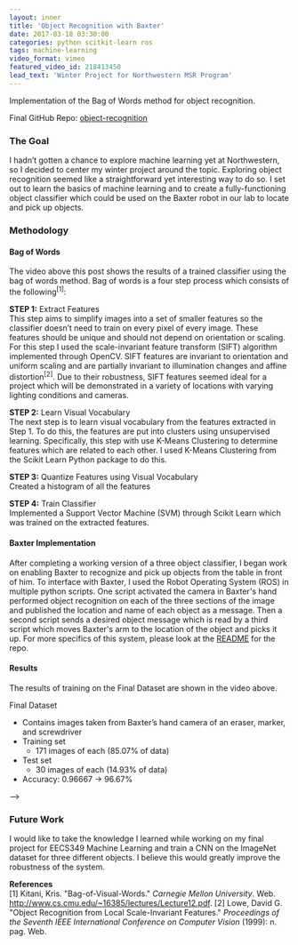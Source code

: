 ```yaml
---
layout: inner
title: 'Object Recognition with Baxter'
date: 2017-03-18 03:30:00
categories: python scitkit-learn ros
tags: machine-learning
video_format: vimeo
featured_video_id: 218413450
lead_text: 'Winter Project for Northwestern MSR Program'
---
```


Implementation of the Bag of Words method for object recognition.

<!-- featured_image: '/assets/object_recognition.gif'
featured_image_alternate: '/assets/hand_points.jpg' -->

Final GitHub Repo: [object-recognition](https://github.com/apollack11/object-recognition)  

### The Goal
I hadn’t gotten a chance to explore machine learning yet at Northwestern, so I decided to center my winter project around the topic. Exploring object recognition seemed like a straightforward yet interesting way to do so. I set out to learn the basics of machine learning and to create a fully-functioning object classifier which could be used on the Baxter robot in our lab to locate and pick up objects.  

### Methodology  

#### Bag of Words
The video above this post shows the results of a trained classifier using the bag of words method. Bag of words is a four step process which consists of the following<sup>[1]</sup>:

**STEP 1:** Extract Features  
This step aims to simplify images into a set of smaller features so the classifier doesn’t need to train on every pixel of every image. These features should be unique and should not depend on orientation or scaling. For this step I used the scale-invariant feature transform (SIFT) algorithm implemented through OpenCV. SIFT features are invariant to orientation and uniform scaling and are partially invariant to illumination changes and affine distortion<sup>[2]</sup>. Due to their robustness, SIFT features seemed ideal for a project which will be demonstrated in a variety of locations with varying lighting conditions and cameras.

**STEP 2:** Learn Visual Vocabulary  
The next step is to learn visual vocabulary from the features extracted in Step 1. To do this, the features are put into clusters using unsupervised learning. Specifically, this step with use K-Means Clustering to determine features which are related to each other. I used K-Means Clustering from the Scikit Learn Python package to do this.

**STEP 3:** Quantize Features using Visual Vocabulary  
Created a histogram of all the features  

**STEP 4:** Train Classifier  
Implemented a Support Vector Machine (SVM) through Scikit Learn which was trained on the extracted features.  

#### Baxter Implementation  
After completing a working version of a three object classifier, I began work on enabling Baxter to recognize and pick up objects from the table in front of him. To interface with Baxter, I used the Robot Operating System (ROS) in multiple python scripts. One script activated the camera in Baxter's hand performed object recognition on each of the three sections of the image and published the location and name of each object as a message. Then a second script sends a desired object message which is read by a third script which moves Baxter's arm to the location of the object and picks it up. For more specifics of this system, please look at the [README](https://github.com/apollack11/object-recognition) for the repo.

#### Results  
The results of training on the Final Dataset are shown in the video above.

Final Dataset  
- Contains images taken from Baxter’s hand camera of an eraser, marker, and screwdriver
- Training set
    - 171 images of each (85.07% of data)
- Test set
    - 30 images of each (14.93% of data)
- Accuracy: 0.96667 &rarr; 96.67%

<!-- #### Tensorflow  
Relevant GitHub Repo:
[learning-tensorflow](https://github.com/apollack11/learning-tensorflow)

I also started looking into object recognition through Tensorflow. I started by completing the tutorials on Tensorflow found [here](https://www.tensorflow.org/tutorials/deep_cnn). One of the tutorials focused on recognizing handwritten digits using data from the MNIST dataset. This problem used a convolutional neural network to train a classifier to recognize handwritten digits. I extended the original solution to save the variables that defined the convolutional neural network so the model could be trained and then used to predict based on individual images. I was able to draw handwritten digits in GIMP and predict the number in the image based on the network. <!-- Below is an example image with prediction. -->   -->

### Future Work  
I would like to take the knowledge I learned while working on my final project for EECS349 Machine Learning and train a CNN on the ImageNet dataset for three different objects. I believe this would greatly improve the robustness of the system.


**References**  
[1] Kitani, Kris. "Bag-of-Visual-Words." _Carnegie Mellon University_. Web. <http://www.cs.cmu.edu/~16385/lectures/Lecture12.pdf>.
[2] Lowe, David G. "Object Recognition from Local Scale-Invariant Features." _Proceedings of the Seventh IEEE International Conference on Computer Vision_ (1999): n. pag. Web.
